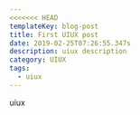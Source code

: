 ```yaml
---
<<<<<<< HEAD
templateKey: blog-post
title: First UIUX post
date: 2019-02-25T07:26:55.347s
description: uiux description
category: UIUX
tags:
  - uiux
---
```

uiux
